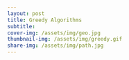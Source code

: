 ```yaml
---
layout: post
title: Greedy Algorithms
subtitle:  
cover-img: /assets/img/geo.jpg
thumbnail-img: /assets/img/greedy.gif
share-img: /assets/img/path.jpg
---
```

